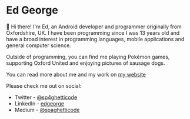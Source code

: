# Ed George

👋 Hi there! I'm Ed, an Android developer and programmer originally from Oxfordshire, UK.
I have been programming since I was 13 years old and have a broad interest in programming languages, mobile applications and general computer science.

Outside of programming, you can find me playing Pokémon games, supporting Oxford United and enjoying pictures of sausage dogs.

You can read more about me and my work on [my website](https://ed-george.github.io/)

Please check me out on social:

* Twitter - [@sp4ghetticode](http://twitter.com/sp4ghetticode)
* LinkedIn - [edgeorge](http://linkedin.com/in/edgeorge)
* Medium - [@spaghetticode](https://medium.com/@spaghetticode)
